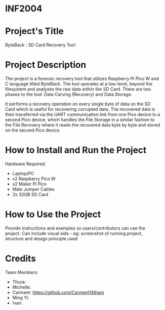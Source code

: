 # INF2004

# Project's Title
ByteBack : SD Card Recovery Tool

# Project Description
The project is a forensic recovery tool that utilizes Raspberry Pi Pico W and C language titled ByteBack. The tool operates at a low-level, beyond the filesystem and analyzes the raw data within the SD Card. There are two phases to the tool: Data Carving (Recovery) and Data Storage.

It performs a recovery operation on every single byte of data on the SD Card which is useful for recovering corrupted data. The recovered data is then transferred via the UART communication link from one Pico device to a second Pico device, which handles the File Storage in a similar fashion to the File Recovery where it reads the recovered data byte by byte and stored on the second Pico device.

# How to Install and Run the Project
Hardware Required:
- Laptop/PC
- x2 Raspberry Pico W
- x2 Maker Pi Pico
- Male Jumper Cables
- 2x 32GB SD Card

# How to Use the Project
Provide instructions and examples so users/contributors can use the project.
Can include visual aids - eg: screenshot of running project, structure and design principle used

# Credits
Team Members:
- Thura: 
- Michelle: 
- Carment: https://github.com/Carment14tham
- Ming Yi: 
- Ivan: 

